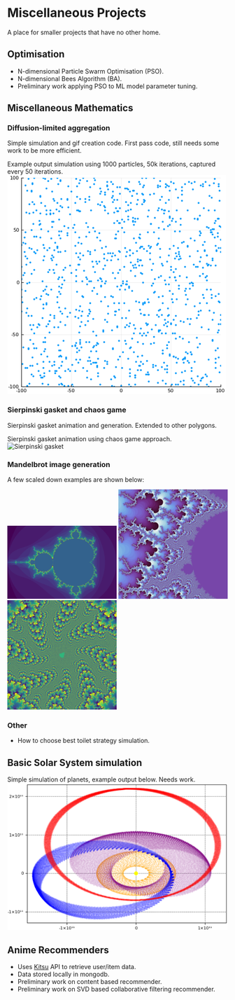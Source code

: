# Miscellaneous Projects
A place for smaller projects that have no other home.



## Optimisation
- N-dimensional Particle Swarm Optimisation (PSO).
- N-dimensional Bees Algorithm (BA).
- Preliminary work applying PSO to ML model parameter tuning.



## Miscellaneous Mathematics

### Diffusion-limited aggregation
Simple simulation and gif creation code. First pass code, still needs some work to be more efficient.

Example output simulation using 1000 particles, 50k iterations, captured every 50 iterations.
![Diffusion-limited aggregation][dla]

### Sierpinski gasket and chaos game
Sierpinski gasket animation and generation. Extended to other polygons.

Sierpinski gasket animation using chaos game approach.
![Sierpinski gasket][sierpinski_gasket]

### Mandelbrot image generation
A few scaled down examples are shown below:
<!-- ![Mandelbrot Set - base][mb_base]
![Mandelbrot Set - lightning][mb_lightning]
![Mandelbrot Set - spiral][mb_spiral] -->

<img src="https://github.com/rokkuran/miscellaneous/blob/master/math_misc/output/mandelbrot_750_500_100000_tmp.png" width="250" />

<img src="https://github.com/rokkuran/miscellaneous/blob/master/math_misc/output/mandelbrot_3000_3000_2000_lightning.png" width="250" />

<img src="https://github.com/rokkuran/miscellaneous/blob/master/math_misc/output/mandelbrot_3000_3000_2000_spiral1.png" width="250" />

### Other
- How to choose best toilet strategy simulation.



## Basic Solar System simulation
Simple simulation of planets, example output below. Needs work.
![planetary motion example][nbody_orbits]



## Anime Recommenders
- Uses [Kitsu][kitsu] API to retrieve user/item data.
- Data stored locally in mongodb.
- Preliminary work on content based recommender.
- Preliminary work on SVD based collaborative filtering recommender.



[kitsu]: kitsu.io

[dla]: https://github.com/rokkuran/miscellaneous/blob/master/math_misc/output/dla_1000_50000_-100_100.gif "Diffusion-limited aggregation."

[sierpinski_gasket]: https://github.com/rokkuran/miscellaneous/blob/master/math_misc/output/sierpinksi_gasket.gif "Sierpinski Gasket."

[mb_base]: https://github.com/rokkuran/miscellaneous/blob/master/math_misc/output/mandelbrot_750_500_100000_tmp.png "Mandelbrot Set."

[mb_lightning]: https://github.com/rokkuran/miscellaneous/blob/master/math_misc/output/mandelbrot_3000_3000_2000_lightning.png "Mandelbrot Image 'lightning'."

[mb_spiral]: https://github.com/rokkuran/miscellaneous/blob/master/math_misc/output/mandelbrot_3000_3000_2000_spiral1.png "Mandelbrot Image: 'spiral'."

[nbody_orbits]: https://github.com/rokkuran/miscellaneous/blob/master/nbody/output/orbits3.png "n-body example."
